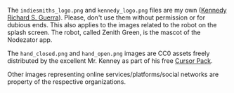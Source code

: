 The `indiesmiths_logo.png` and `kennedy_logo.png` files are my own ([Kennedy Richard S. Guerra](https://kennedyrichard.com)). Please, don't use them without permission or for dubious ends. This also applies to the images related to the robot on the splash screen. The robot, called Zenith Green, is the mascot of the Nodezator app.

The `hand_closed.png` and `hand_open.png` images are CC0 assets freely distributed by the excellent Mr. Kenney as part of his free [Cursor Pack](https://kenney.nl/assets/cursor-pack).

Other images representing online services/platforms/social networks are property of the respective organizations.
